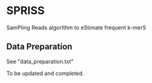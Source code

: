 # SPRISS
SamPling Reads algorIthm to eStimate frequent k-merS

## Data Preparation
See "data_preparation.txt"


To be updated and completed. 
